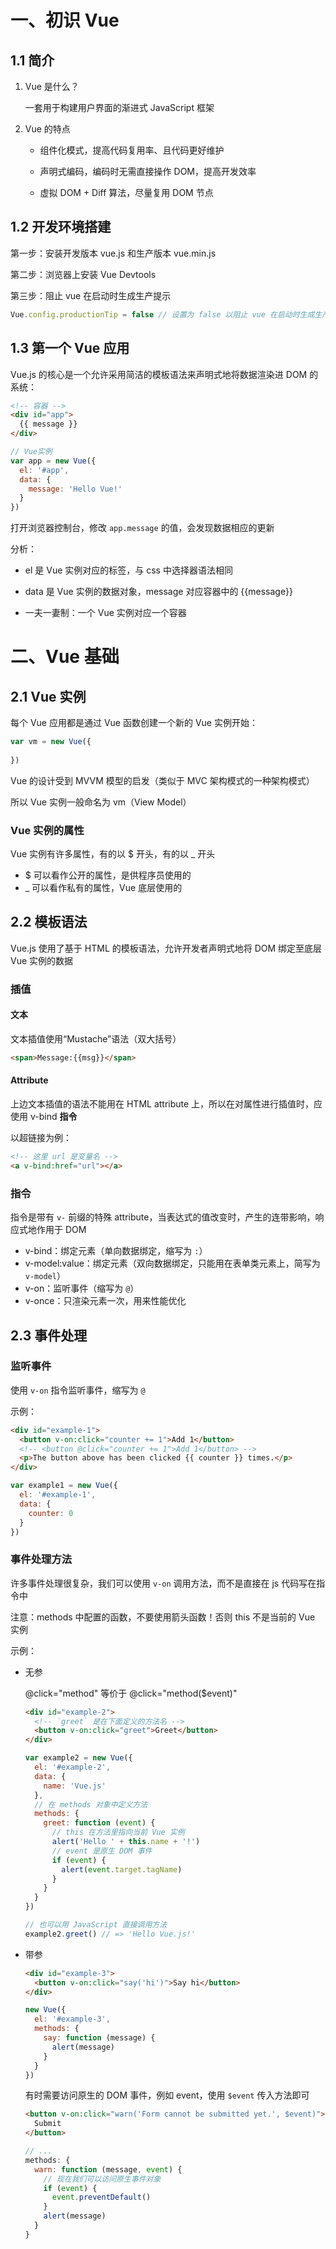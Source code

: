 # 一、初识 Vue

## 1.1 简介

1. Vue 是什么？

   一套用于构建用户界面的渐进式 JavaScript 框架

2. Vue 的特点

   - 组件化模式，提高代码复用率、且代码更好维护

   - 声明式编码，编码时无需直接操作 DOM，提高开发效率
   - 虚拟 DOM + Diff 算法，尽量复用 DOM 节点



## 1.2 开发环境搭建

第一步：安装开发版本 vue.js 和生产版本 vue.min.js

第二步：浏览器上安装 Vue Devtools

第三步：阻止 vue 在启动时生成生产提示

```js
Vue.config.productionTip = false // 设置为 false 以阻止 vue 在启动时生成生产提示
```



## 1.3 第一个 Vue 应用

Vue.js 的核心是一个允许采用简洁的模板语法来声明式地将数据渲染进 DOM 的系统：

```html
<!-- 容器 -->
<div id="app">
  {{ message }}
</div>
```

```js
// Vue实例
var app = new Vue({
  el: '#app',
  data: {
    message: 'Hello Vue!'
  }
})
```

打开浏览器控制台，修改 `app.message` 的值，会发现数据相应的更新

分析：

- el 是 Vue 实例对应的标签，与 css 中选择器语法相同

- data 是 Vue 实例的数据对象，message 对应容器中的 {{message}}
- 一夫一妻制：一个 Vue 实例对应一个容器





# 二、Vue 基础

## 2.1 Vue 实例

每个 Vue 应用都是通过 Vue 函数创建一个新的 Vue 实例开始：

```js
var vm = new Vue({
    
})
```

Vue 的设计受到 MVVM 模型的启发（类似于 MVC 架构模式的一种架构模式）

所以 Vue 实例一般命名为 vm（View Model）



### Vue 实例的属性

Vue 实例有许多属性，有的以 $ 开头，有的以 _ 开头

- $ 可以看作公开的属性，是供程序员使用的
- _ 可以看作私有的属性，Vue 底层使用的





## 2.2 模板语法

Vue.js 使用了基于 HTML 的模板语法，允许开发者声明式地将 DOM 绑定至底层 Vue 实例的数据

### 插值

#### 文本

文本插值使用“Mustache”语法（双大括号）

```html
<span>Message:{{msg}}</span>
```

#### Attribute

上边文本插值的语法不能用在 HTML attribute 上，所以在对属性进行插值时，应使用 v-bind **指令**

以超链接为例：

```html
<!-- 这里 url 是变量名 -->
<a v-bind:href="url"></a>
```



### 指令

指令是带有 `v-` 前缀的特殊 attribute，当表达式的值改变时，产生的连带影响，响应式地作用于 DOM

- v-bind：绑定元素（单向数据绑定，缩写为 `:`）
- v-model:value：绑定元素（双向数据绑定，只能用在表单类元素上，简写为 `v-model`）
- v-on：监听事件（缩写为 `@`）
- v-once：只渲染元素一次，用来性能优化





## 2.3 事件处理

### 监听事件

使用 `v-on` 指令监听事件，缩写为 `@`

示例：

```html
<div id="example-1">
  <button v-on:click="counter += 1">Add 1</button>
  <!-- <button @click="counter += 1">Add 1</button> -->
  <p>The button above has been clicked {{ counter }} times.</p>
</div>
```

```js
var example1 = new Vue({
  el: '#example-1',
  data: {
    counter: 0
  }
})
```



### 事件处理方法

许多事件处理很复杂，我们可以使用 `v-on` 调用方法，而不是直接在 js 代码写在指令中

注意：methods 中配置的函数，不要使用箭头函数！否则 this 不是当前的 Vue 实例

示例：

- 无参

  @click="method" 等价于 @click="method($event)"

  ```html
  <div id="example-2">
    <!-- `greet` 是在下面定义的方法名 -->
    <button v-on:click="greet">Greet</button>
  </div>
  ```

  ```js
  var example2 = new Vue({
    el: '#example-2',
    data: {
      name: 'Vue.js'
    },
    // 在 methods 对象中定义方法
    methods: {
      greet: function (event) {
        // this 在方法里指向当前 Vue 实例
        alert('Hello ' + this.name + '!')
        // event 是原生 DOM 事件
        if (event) {
          alert(event.target.tagName)
        }
      }
    }
  })
  
  // 也可以用 JavaScript 直接调用方法
  example2.greet() // => 'Hello Vue.js!'
  ```

- 带参

  ```html
  <div id="example-3">
    <button v-on:click="say('hi')">Say hi</button>
  </div>
  ```

  ```js
  new Vue({
    el: '#example-3',
    methods: {
      say: function (message) {
        alert(message)
      }
    }
  })
  ```

  有时需要访问原生的 DOM 事件，例如 event，使用 `$event` 传入方法即可

  ```html
  <button v-on:click="warn('Form cannot be submitted yet.', $event)">
    Submit
  </button>
  ```

  ```js
  // ...
  methods: {
    warn: function (message, event) {
      // 现在我们可以访问原生事件对象
      if (event) {
        event.preventDefault()
      }
      alert(message)
    }
  }
  ```



